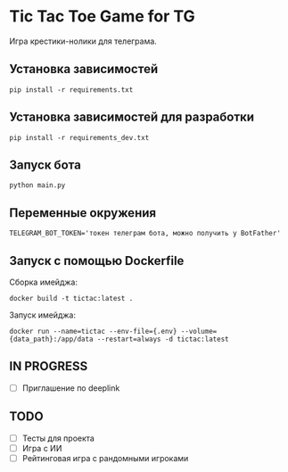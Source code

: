 # Tic Tac Toe Game for TG

Игра крестики-нолики для телеграма.

## Установка зависимостей

```console
pip install -r requirements.txt
```

## Установка зависимостей для разработки

```console
pip install -r requirements_dev.txt
```

## Запуск бота

```console
python main.py
```

## Переменные окружения

```text
TELEGRAM_BOT_TOKEN='токен телеграм бота, можно получить у BotFather'
```

## Запуск с помощью Dockerfile

Сборка имейджа:
```console
docker build -t tictac:latest .
```

Запуск имейджа:
```console
docker run --name=tictac --env-file={.env} --volume={data_path}:/app/data --restart=always -d tictac:latest
```

## IN PROGRESS

- [ ] Приглашение по deeplink

## TODO

- [ ] Тесты для проекта
- [ ] Игра с ИИ
- [ ] Рейтинговая игра с рандомными игроками
